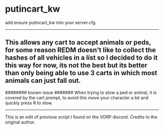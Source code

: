 # putincart_kw
add ensure putincart_kw into your server.cfg

-----------------
This allows any cart to accept animals or peds, for some reason REDM doesn't like to collect the hashes of all vehicles in a list so I decided to do it this way for now, its not the best but its better than only being able to use 3 carts in which most animals can just fall out. 
-----------------

########
known issue
#######
When trying to stow a ped or animal, it is covered by the cart prompt, to avoid this move your character a bit and quickly press R to stow.

----
This is an edit of previous script I found on the VORP discord. Credits to the original author.
